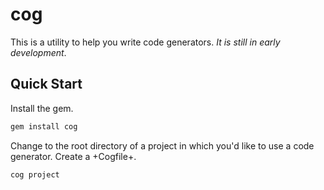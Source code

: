 cog
=====

This is a utility to help you write code generators. _It is still in early development_.

Quick Start
-----------

Install the gem.

```bash
gem install cog
```

Change to the root directory of a project in which you'd like to use a code
generator. Create a +Cogfile+.

```bash
cog project
```
